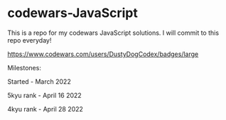 # codewars-JavaScript

This is a repo for my codewars JavaScript solutions. I will commit to this repo everyday!

https://www.codewars.com/users/DustyDogCodex/badges/large

Milestones: 

Started    - March 2022

5kyu rank  - April 16 2022

4kyu rank  - April 28 2022